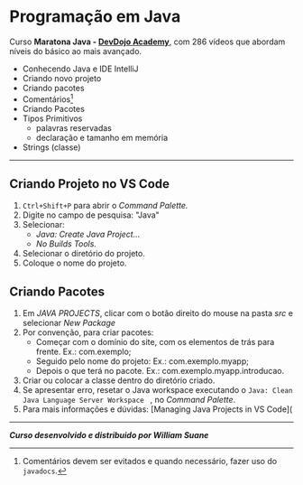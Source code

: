 # Programação em Java

Curso **Maratona Java - [DevDojo Academy](https://devdojo.academy/)**,  com 286 
vídeos que abordam níveis do básico ao mais avançado.

- Conhecendo Java e IDE IntelliJ
- Criando novo projeto
- Criando pacotes
- Comentários[^1]
- Criando Pacotes
- Tipos Primitivos 
  - palavras reservadas
  - declaração e tamanho em memória
- Strings (classe)

[^1]: Comentários devem ser evitados e quando necessário, fazer uso do `javadocs`.


---

## Criando Projeto no VS Code

1.  `Ctrl+Shift+P` para abrir o *Command Palette.*
2.  Digite no campo de pesquisa: "Java"
3.  Selecionar: 
    - *Java: Create Java Project...*
    - *No Builds Tools.*
4.  Selecionar o diretório do projeto.
5.  Coloque o nome do projeto.



[^Nota:]: Por padrão, o VS Code cria a pasta `src`, a pasta `lib`, e a classe `App` no arquivo *App.java



## Criando Pacotes

1. Em *JAVA PROJECTS*, clicar com o botão direito do mouse na pasta *src* e selecionar *New Package*
2. Por convenção, para criar pacotes:
   - Começar com o domínio do site, com os elementos de trás para frente. Ex.: com.exemplo;
   - Seguido pelo nome do projeto: Ex.: com.exemplo.myapp;
   - Depois o que terá no pacote. Ex.: com.exemplo.myapp.introducao.
3. Criar ou colocar a classe dentro do diretório criado.
4. Se apresentar erro, resetar o Java workspace executando o `Java: Clean Java Language Server Workspace ` , no *Command Palette*.
5. Para mais informações e dúvidas: [Managing Java Projects in VS Code](

---

**_Curso desenvolvido e distribuido por William Suane_**
